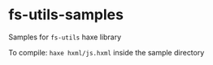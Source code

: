 # fs-utils-samples

Samples for `fs-utils` haxe library

To compile: `haxe hxml/js.hxml` inside the sample directory